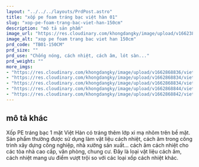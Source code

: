 ```yaml
---
layout: "../../../layouts/PrdPost.astro"
title: "xốp pe foam tráng bạc việt hàn 01"
slug: "xop-pe-foam-trang-bac-viet-han-150cm"
description: "mô tả sản phẩm"
image_url: "https://res.cloudinary.com/khongdangky/image/upload/v1662384465/viethan/tb1_y6o9pu.jpg"
image_alt: "xop pe foam trang bac viet han 150cm"
prd_code: "TB01-150CM"
prd_size: ""
prd_use: "Chống nóng, cách nhiệt, cách âm, lót sàn..."
prd_weight: ""
more_imgs:
- "https://res.cloudinary.com/khongdangky/image/upload/v1662868836/viethan/sp/tb/12cf1866d8201c7e4531_uzqo0y.jpg"
- "https://res.cloudinary.com/khongdangky/image/upload/v1662868834/viethan/sp/tb/531d92eb72adb6f3efbc_l4b7ac.jpg"
- "https://res.cloudinary.com/khongdangky/image/upload/v1662868834/viethan/sp/tb/62752bc8eb8e2fd0769f_vqd4xv.jpg"
- "https://res.cloudinary.com/khongdangky/image/upload/v1662868844/viethan/sp/tb/K_1C1XXA_zokzro.jpg"
- "https://res.cloudinary.com/khongdangky/image/upload/v1662868842/viethan/sp/tb/sfITc_4g_rjxcsq.jpg"
---
```


## mô tả khác

Xốp PE tráng bạc 1 mặt Việt Hàn có tráng thêm lớp xi mạ nhôm trên bề mặt. Sản phẩm thường được sử dụng làm vật liệu cách nhiệt, cách âm trong công trình xây dựng công nghiệp, nhà xưởng sản xuất… cách âm cách nhiệt cho các tòa nhà cao cấp, văn phòng, chung cư. Đây là loại vật liệu cách âm, cách nhiệt mang ưu điểm vượt trội so với các loại xốp cách nhiệt khác.